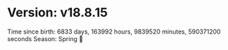 # Version: v18.8.15
Time since birth: 6833 days, 163992 hours, 9839520 minutes, 590371200 seconds
Season: Spring 🌸
